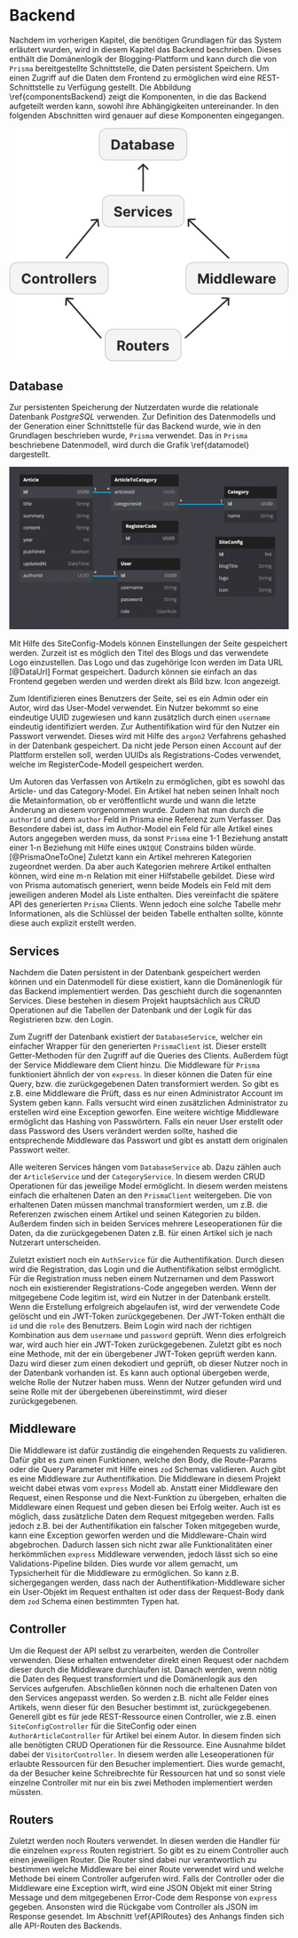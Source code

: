 # Backend

Nachdem im vorherigen Kapitel, die benötigen Grundlagen für das System erläutert wurden,
wird in diesem Kapitel das Backend beschrieben. Dieses enthält die Domänenlogik der
Blogging-Plattform und kann durch die von `Prisma` bereitgestellte Schnittstelle,
die Daten persistent Speichern. Um einen Zugriff auf die Daten dem Frontend zu ermöglichen
wird eine REST-Schnittstelle zu Verfügung gestellt. Die Abbildung \ref{componentsBackend}
zeigt die Komponenten, in die das Backend aufgeteilt werden kann, sowohl
ihre Abhängigkeiten untereinander. In den folgenden Abschnitten wird genauer auf
diese Komponenten eingegangen.

![Komponenten des Backend \label{componentsBackend}](./../assets/backend.svg)

## Database

Zur persistenten Speicherung der Nutzerdaten wurde die relationale Datenbank _PostgreSQL_
verwenden. Zur Definition des Datenmodells und der Generation einer Schnittstelle für
das Backend wurde, wie in den Grundlagen beschrieben wurde, `Prisma` verwendet.
Das in `Prisma` beschriebene Datenmodell, wird durch die Grafik \ref{datamodel} dargestellt.

![Datenmodell \label{datamodel}](../assets/db_schema.png)

Mit Hilfe des SiteConfig-Models können Einstellungen der Seite gespeichert werden.
Zurzeit ist es möglich den Titel des Blogs und das verwendete Logo einzustellen.
Das Logo und das zugehörige Icon werden im Data URL [@DataUrl] Format gespeichert.
Dadurch können sie einfach an das Frontend gegeben werden und werden direkt als Bild
bzw. Icon angezeigt.

Zum Identifizieren eines Benutzers der Seite, sei es ein Admin oder ein Autor, wird
das User-Model verwendet. Ein Nutzer bekommt so eine eindeutige UUID zugewiesen
und kann zusätzlich durch einen `username` eindeutig identifiziert werden.
Zur Authentifikation wird für den Nutzer ein Passwort verwendet. Dieses wird
mit Hilfe des `argon2` Verfahrens gehashed in der Datenbank gespeichert.
Da nicht jede Person einen Account auf der Plattform erstellen soll, werden
UUIDs als Registrations-Codes verwendet, welche im RegisterCode-Modell gespeichert werden.

Um Autoren das Verfassen von Artikeln zu ermöglichen, gibt es sowohl das Article- und
das Category-Model. Ein Artikel hat neben seinen Inhalt noch die Metainformation,
ob er veröffentlicht wurde und wann die letzte Änderung an diesem vorgenommen wurde.
Zudem hat man durch die `authorId` und dem `author` Feld in Prisma eine Referenz
zum Verfasser. Das Besondere dabei ist, dass im Author-Model ein Feld für alle Artikel
eines Autors angegeben werden muss, da sonst `Prisma` eine 1-1 Beziehung anstatt einer 1-n
Beziehung mit Hilfe eines `UNIQUE` Constrains bilden würde. [@PrismaOneToOne] Zuletzt
kann ein Artikel mehreren Kategorien zugeordnet werden. Da aber auch Kategorien mehrere Artikel
enthalten können, wird eine m-n Relation mit einer Hilfstabelle gebildet. Diese wird von
Prisma automatisch generiert, wenn beide Models ein Feld mit dem jeweiligen anderen Model
als Liste enthalten. Dies vereinfacht die spätere API des generierten `Prisma` Clients.
Wenn jedoch eine solche Tabelle mehr Informationen, als die Schlüssel der beiden Tabelle
enthalten sollte, könnte diese auch explizit erstellt werden.

## Services

Nachdem die Daten persistent in der Datenbank gespeichert werden können und ein Datenmodell
für diese existiert, kann die Domänenlogik für das Backend implementiert werden. Das geschieht
durch die sogenannten Services. Diese bestehen in diesem Projekt hauptsächlich aus CRUD Operationen
auf die Tabellen der Datenbank und der Logik für das Registrieren bzw. den Login.

Zum Zugriff der Datenbank existiert der `DatabaseService`, welcher ein
einfacher Wrapper für den generierten `PrismaClient` ist. Dieser erstellt Getter-Methoden
für den Zugriff auf die Queries des Clients. Außerdem fügt der Service
Middleware dem Client hinzu. Die Middleware für `Prisma` funktioniert ähnlich der von `express`.
In dieser können die Daten für eine Query, bzw. die zurückgegebenen Daten transformiert werden.
So gibt es z.B. eine Middleware die Prüft, dass es nur einen Administrator Account
im System geben kann. Falls versucht wird einen zusätzlichen Administrator zu erstellen wird eine Exception
geworfen. Eine weitere wichtige Middleware ermöglicht das Hashing von Passwörtern. Falls ein neuer User
erstellt oder dass Password des Users verändert werden sollte, hashed die entsprechende Middleware das
Passwort und gibt es anstatt dem originalen Passwort weiter.

Alle weiteren Services hängen vom `DatabaseService` ab. Dazu zählen auch
der `ArticleService` und der `CategoryService`. In diesem werden CRUD Operationen
für das jeweilige Model ermöglicht. In diesem werden meistens einfach die erhaltenen
Daten an den `PrismaClient` weitergeben. Die von erhaltenen Daten müssen manchmal transformiert werden,
um z.B. die Referenzen zwischen einem Artikel und seinen Kategorien zu bilden. Außerdem finden
sich in beiden Services mehrere Leseoperationen für die Daten, da die zurückgegebenen Daten z.B.
für einen Artikel sich je nach Nutzerart unterscheiden.

Zuletzt existiert noch ein `AuthService` für die Authentifikation. Durch diesen wird die Registration, das Login
und die Authentifikation selbst ermöglicht. Für die Registration muss neben einem Nutzernamen und dem Passwort noch
ein existierender Registrations-Code angegeben werden. Wenn der mitgegebene Code legitim ist, wird ein Nutzer in der Datenbank
erstellt. Wenn die Erstellung erfolgreich abgelaufen ist, wird der verwendete Code gelöscht und ein JWT-Token zurückgegebenen.
Der JWT-Token enthält die `id` und die `role` des Benutzers. Beim Login wird nach der richtigen Kombination aus dem
`username` und `password` geprüft. Wenn dies erfolgreich war, wird auch hier ein JWT-Token zurückgegebenen. Zuletzt
gibt es noch eine Methode, mit der ein übergebener JWT-Token geprüft werden kann. Dazu wird dieser zum einen dekodiert und
geprüft, ob dieser Nutzer noch in der Datenbank vorhanden ist. Es kann auch optional übergeben werde, welche Rolle
der Nutzer haben muss. Wenn der Nutzer gefunden wird und seine Rolle mit der übergebenen übereinstimmt, wird dieser
zurückgegebenen.

## Middleware

Die Middleware ist dafür zuständig die eingehenden Requests zu validieren. Dafür gibt es zum einen Funktionen,
welche den Body, die Route-Params oder die Query Parameter mit Hilfe eines `zod` Schemas validieren. Auch gibt es
eine Middleware zur Authentifikation. Die Middleware in diesem Projekt weicht dabei etwas vom `express` Modell ab.
Anstatt einer Middleware den Request, einen Response und die Next-Funktion zu übergeben, erhalten die Middleware
einen Request und geben diesen bei Erfolg weiter. Auch ist es möglich, dass zusätzliche Daten dem Request
mitgegeben werden. Falls jedoch z.B. bei der Authentifikation ein falscher Token mitgegeben wurde, kann eine Exception
geworfen werden und die Middleware-Chain wird abgebrochen. Dadurch lassen sich nicht zwar alle
Funktionalitäten einer herkömmlichen `express` Middleware verwenden, jedoch lässt sich
so eine Validations-Pipeline bilden. Dies wurde vor allem gemacht, um Typsicherheit für die Middleware zu ermöglichen.
So kann z.B. sichergegangen werden, dass nach der Authentifikation-Middleware sicher ein User-Objekt im Request enthalten ist
oder dass der Request-Body dank dem `zod` Schema einen bestimmten Typen hat.

## Controller

Um die Request der API selbst zu verarbeiten, werden die Controller verwenden. Diese erhalten entwendeter direkt einen
Request oder nachdem dieser durch die Middleware durchlaufen ist. Danach werden, wenn nötig die Daten des Request transformiert
und die Domänenlogik aus den Services aufgerufen. Abschließen können noch die erhaltenen Daten von den Services angepasst werden.
So werden z.B. nicht alle Felder eines Artikels, wenn dieser für den Besucher bestimmt ist, zurückgegebenen. Generell gibt es
für jede REST-Ressource einen Controller, wie z.B. einen `SiteConfigController` für die SiteConfig oder einen
`AuthorArticleController` für Artikel bei einem Autor. In diesem finden sich alle benötigten CRUD Operationen für die Ressource.
Eine Ausnahme bildet dabei der `VisitorController`. In diesem werden alle Leseoperationen für erlaubte
Ressourcen für den Besucher implementiert. Dies wurde gemacht, da der Besucher keine Schreibrechte für Ressourcen hat und so sonst
viele einzelne Controller mit nur ein bis zwei Methoden implementiert werden müssten.

## Routers

Zuletzt werden noch Routers verwendet. In diesen werden die Handler für die einzelnen `express` Routen registriert.
So gibt es zu einem Controller auch einen jeweiligen Router.
Die Router sind dabei nur verantwortlich zu bestimmen welche Middleware bei einer Route verwendet wird und
welche Methode bei einem Controller aufgerufen wird. Falls der Controller oder die Middleware eine Exception
wirft, wird eine JSON Objekt mit einer String Message und dem mitgegebenen Error-Code dem Response von `express` gegeben.
Ansonsten wird die Rückgabe vom Controller als JSON im Response gesendet. Im Abschnitt \ref{APIRoutes} des Anhangs
finden sich alle API-Routen des Backends.
